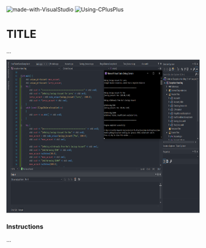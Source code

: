 ![made-with-VisualStudio](https://img.shields.io/badge/Made%20With-Visual%20Studio-ba88f3)  ![Using-CPlusPlus](https://img.shields.io/badge/Using-C%2B%2B-ff69b4)

# TITLE
...

<img src="./assets/screenshot.png"
     alt="Img"
     style="margin-right: 10px; height: 400px;" />

### Instructions
...